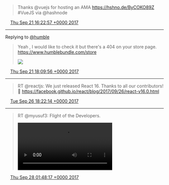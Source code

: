 > Thanks @vuejs for hosting an AMA https://hshno.de/ByCOKO89Z #VueJS via @hashnode

<img src="/media/tweet.ico" width="12" /> [Thu Sep 21 16:22:57 +0000 2017](https://twitter.com/eduplessis/status/910902178352594944)

----

Replying to [@humble](https://twitter.com/humble/status/910926715559596039)

> Yeah , I would like to check it but there's a 404 on your store page.
> https://www.humblebundle.com/store
>
> ![](https://t.co/5qEg1rUBtD)

<img src="/media/tweet.ico" width="12" /> [Thu Sep 21 18:09:56 +0000 2017](https://twitter.com/eduplessis/status/910929101506179073)

----

> RT @reactjs: We just released React 16. Thanks to all our contributors! 🎉 https://facebook.github.io/react/blog/2017/09/26/react-v16.0.html

<img src="/media/tweet.ico" width="12" /> [Tue Sep 26 18:22:14 +0000 2017](https://twitter.com/eduplessis/status/912744133621698560)

----

> RT @myusuf3: Flight of the Developers.
>
> <video controls><source src="/media/913218776736440322-V4LOcIaL0Tj5DSJb.mp4">Your browser does not support the video tag.</video>

<img src="/media/tweet.ico" width="12" /> [Thu Sep 28 01:48:17 +0000 2017](https://twitter.com/eduplessis/status/913218776736440322)